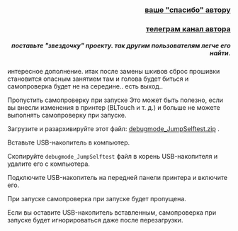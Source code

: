 <h3 align="right"><a href="https://www.tinkoff.ru/rm/yakovleva.irina203/51ZSr71845" target="_blank">ваше "спасибо" автору</a></h3>
<h3 align="right"><a href="https://t.me/tombraider2006" target="_blank">телеграм канал автора</a></h3>
<h5 align="right">поставьте "звездочку" проекту. так другим пользователям легче его найти.</h5>



интересное дополнение.   итак после замены шкивов сброс прошивки становится опасным занятием  там и голова будет биться и самопроверка будет не на середине..  есть выход.. 

Пропустить самопроверку при запуске
Это может быть полезно, если вы внесли изменения в принтер (BLTouch и т. д.) и больше не можете выполнять самопроверку при запуске.

Загрузите и разархивируйте этот файл: [debugmode_JumpSelftest.zip](debugmode_JumpSelftest.zip) .

Вставьте USB-накопитель в компьютер.

Скопируйте `debugmode_JumpSelftest` файл в корень USB-накопителя и удалите его с компьютера.

Подключите USB-накопитель на передней панели принтера и включите его.

При запуске самопроверка при запуске будет пропущена.

Если вы оставите USB-накопитель вставленным, самопроверка при запуске будет игнорироваться даже после перезагрузки.